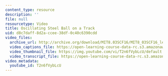 ```yaml
---
content_type: resource
description: ''
file: null
resourcetype: Video
title: Oscillating Steel Ball on a Track
uid: d8c7daff-8d2a-ccee-38df-0c40c6390cdd
video_files:
  archive_url: http://archive.org/download/MIT8.03SCF16/MIT8_03SCF16_lec02_300k.mp4
  video_captions_file: https://open-learning-course-data-rc.s3.amazonaws.com/8-03sc-physics-iii-vibrations-and-waves-fall-2016/d6f299789fc158c3bac3fe1deebd1151_T2n6fVybLcU.vtt
  video_thumbnail_file: https://img.youtube.com/vi/T2n6fVybLcU/default.jpg
  video_transcript_file: https://open-learning-course-data-rc.s3.amazonaws.com/8-03sc-physics-iii-vibrations-and-waves-fall-2016/6345afd7f3986c7b4b62469424e62db4_T2n6fVybLcU.pdf
video_metadata:
  youtube_id: T2n6fVybLcU
---
```

